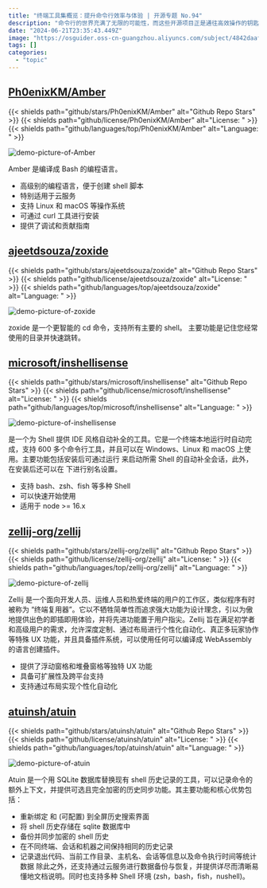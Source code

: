 ```yaml
---
title: "终端工具集概览：提升命令行效率与体验 | 开源专题 No.94"
description: "命令行的世界充满了无限的可能性，而这些开源项目正是通往高效操作的钥匙。让我们一起踏上这段探索之旅，发现如何通过这些工具将命令行界面的潜力发挥到极致。"
date: "2024-06-21T23:35:43.449Z"
image: "https://osguider.oss-cn-guangzhou.aliyuncs.com/subject/4842daaf4760ef1f46ee1bc53d7c17f5.png"
tags: []
categories:
  - "topic"
---
```


## [Ph0enixKM/Amber](https://github.com/Ph0enixKM/Amber)

{{< shields path="github/stars/Ph0enixKM/Amber" alt="Github Repo Stars" >}} {{< shields path="github/license/Ph0enixKM/Amber" alt="License: " >}} {{< shields path="github/languages/top/Ph0enixKM/Amber" alt="Language: " >}}

![demo-picture-of-Amber](https://picgo-daily.oss-cn-guangzhou.aliyuncs.com/picgo-daily/2024/c9c6c15bd415dcdb3699855a97d6ef4b.png)

Amber 是编译成 Bash 的编程语言。

- 高级别的编程语言，便于创建 shell 脚本
- 特别适用于云服务
- 支持 Linux 和 macOS 等操作系统
- 可通过 curl 工具进行安装
- 提供了调试和贡献指南
  
## [ajeetdsouza/zoxide](https://github.com/ajeetdsouza/zoxide)

{{< shields path="github/stars/ajeetdsouza/zoxide" alt="Github Repo Stars" >}} {{< shields path="github/license/ajeetdsouza/zoxide" alt="License: " >}} {{< shields path="github/languages/top/ajeetdsouza/zoxide" alt="Language: " >}}

![demo-picture-of-zoxide](https://static.osguider.com/subject/github/ajeetdsouza/zoxide/3bafd558776b6c32de304affd7f41ce6.webp)

zoxide 是一个更智能的 cd 命令，支持所有主要的 shell。
主要功能是记住您经常使用的目录并快速跳转。
  
## [microsoft/inshellisense](https://github.com/microsoft/inshellisense)

{{< shields path="github/stars/microsoft/inshellisense" alt="Github Repo Stars" >}} {{< shields path="github/license/microsoft/inshellisense" alt="License: " >}} {{< shields path="github/languages/top/microsoft/inshellisense" alt="Language: " >}}

![demo-picture-of-inshellisense](https://picgo-daily.oss-cn-guangzhou.aliyuncs.com/picgo-daily/2023/9d3d240c66ec87ffdb5ff019368de7aa.gif)

 是一个为 Shell 提供 IDE 风格自动补全的工具。它是一个终端本地运行时自动完成，支持 600 多个命令行工具，并且可以在 Windows、Linux 和 macOS 上使用。主要功能包括安装后可通过运行  来启动所需 Shell 的自动补全会话，此外，在安装后还可以在  下进行别名设置。

- 支持 bash、zsh、fish 等多种 Shell
- 可以快速开始使用
- 适用于 node >= 16.x
  
## [zellij-org/zellij](https://github.com/zellij-org/zellij)

{{< shields path="github/stars/zellij-org/zellij" alt="Github Repo Stars" >}} {{< shields path="github/license/zellij-org/zellij" alt="License: " >}} {{< shields path="github/languages/top/zellij-org/zellij" alt="Language: " >}}

![demo-picture-of-zellij](https://picgo-daily.oss-cn-guangzhou.aliyuncs.com/picgo-daily/2023/670581d0bd2c7a3d6fd72209b7985bf5.png)

Zellij 是一个面向开发人员、运维人员和热爱终端的用户的工作区，类似程序有时被称为 “终端复用器”。它以不牺牲简单性而追求强大功能为设计理念，引以为傲地提供出色的即插即用体验，并将先进功能置于用户指尖。Zellij 旨在满足初学者和高级用户的需求，允许深度定制、通过布局进行个性化自动化、真正多玩家协作等特殊 UX 功能，并且具备插件系统，可以使用任何可以编译成 WebAssembly 的语言创建插件。

- 提供了浮动窗格和堆叠窗格等独特 UX 功能
- 具备可扩展性及跨平台支持
- 支持通过布局实现个性化自动化
  
## [atuinsh/atuin](https://github.com/atuinsh/atuin)

{{< shields path="github/stars/atuinsh/atuin" alt="Github Repo Stars" >}} {{< shields path="github/license/atuinsh/atuin" alt="License: " >}} {{< shields path="github/languages/top/atuinsh/atuin" alt="Language: " >}}

![demo-picture-of-atuin](https://static.osguider.com/subject/github/atuinsh/atuin/c8cc9c69dc31489647151e72804c6909.png)

Atuin 是一个用 SQLite 数据库替换现有 shell 历史记录的工具，可以记录命令的额外上下文，并提供可选且完全加密的历史同步功能。其主要功能和核心优势包括：

- 重新绑定  和  (可配置) 到全屏历史搜索界面
- 将 shell 历史存储在 sqlite 数据库中
- 备份并同步加密的 shell 历史
- 在不同终端、会话和机器之间保持相同的历史记录
- 记录退出代码、当前工作目录、主机名、会话等信息以及命令执行时间等统计数据
除此之外，还支持通过云服务进行数据备份与恢复，并提供详尽而清晰易懂地文档说明。同时也支持多种 Shell 环境 (zsh，bash，fish，nushell)。
  
